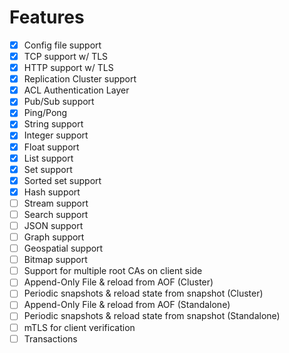 # Features

- [x] Config file support
- [x] TCP support w/ TLS
- [x] HTTP support w/ TLS
- [x] Replication Cluster support
- [x] ACL Authentication Layer
- [x] Pub/Sub support
- [x] Ping/Pong
- [x] String support
- [x] Integer support
- [x] Float support
- [x] List support
- [x] Set support
- [x] Sorted set support
- [x] Hash support
- [ ] Stream support
- [ ] Search support
- [ ] JSON support
- [ ] Graph support
- [ ] Geospatial support
- [ ] Bitmap support
- [ ] Support for multiple root CAs on client side
- [ ] Append-Only File & reload from AOF (Cluster)
- [ ] Periodic snapshots & reload state from snapshot (Cluster)
- [ ] Append-Only File & reload from AOF (Standalone)
- [ ] Periodic snapshots & reload state from snapshot (Standalone)
- [ ] mTLS for client verification
- [ ] Transactions
